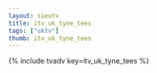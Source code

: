 ```yaml
--- 
layout: sieutv
title: itv_uk_tyne_tees
tags: ["uktv"]
thumb: itv_uk_tyne_tees
---
```

{% include tvadv key=itv_uk_tyne_tees %}
